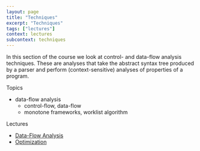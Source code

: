 ```yaml
---
layout: page
title: "Techniques"
excerpt: "Techniques"
tags: ["lectures"]
context: lectures
subcontext: techniques
---
```


In this section of the course we look at control- and data-flow analysis techniques. These are analyses that take the abstract syntax tree produced by a parser and perform (context-sensitive) analyses of properties of a program.

Topics

  - data-flow analysis
    - control-flow, data-flow
    - monotone frameworks, worklist algorithm

Lectures

- [Data-Flow Analysis](dataflow-analysis)
- [Optimization](optimization)
